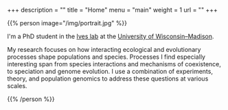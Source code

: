 +++
description = ""
title = "Home"
menu = "main"
weight = 1
url = ""
+++



{{% person image="/img/portrait.jpg" %}}

I'm a PhD student in the
<a href="http://ives.labs.wisc.edu">Ives lab</a>
at the 
<a href="http://www.wisc.edu/">University of Wisconsin–Madison</a>.


My research focuses on how interacting ecological and evolutionary processes
shape populations and species.
Processes I find especially interesting span
from species interactions and mechanisms of coexistence,
to speciation and genome evolution.
I use a combination of experiments, theory, and population genomics
to address these questions at various scales.


{{% /person %}}


